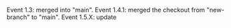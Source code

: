 Event 1.3: merged into "main".
Event 1.4.1: merged the checkout from "new-branch" to "main".
Event 1.5.X: update